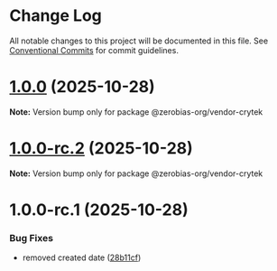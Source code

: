 # Change Log

All notable changes to this project will be documented in this file.
See [Conventional Commits](https://conventionalcommits.org) for commit guidelines.

# [1.0.0](https://github.com/zerobias-org/vendor/compare/@zerobias-org/vendor-crytek@1.0.0-rc.2...@zerobias-org/vendor-crytek@1.0.0) (2025-10-28)

**Note:** Version bump only for package @zerobias-org/vendor-crytek





# [1.0.0-rc.2](https://github.com/zerobias-org/vendor/compare/@zerobias-org/vendor-crytek@1.0.0-rc.1...@zerobias-org/vendor-crytek@1.0.0-rc.2) (2025-10-28)

**Note:** Version bump only for package @zerobias-org/vendor-crytek





# 1.0.0-rc.1 (2025-10-28)


### Bug Fixes

* removed created date ([28b11cf](https://github.com/zerobias-org/vendor/commit/28b11cf2563e9cdadd4b1dc83edd60d2fcd01df0))
